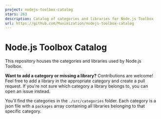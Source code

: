 ```yaml
---
project: nodejs-toolbox-catalog
stars: 263
description: Catalog of categories and libraries for Node.js Toolbox
url: https://github.com/Maximization/nodejs-toolbox-catalog
---
```


Node.js Toolbox Catalog
=======================

This repository houses the categories and libraries used by Node.js Toolbox.

**Want to add a category or missing a library?** Contributions are welcome! Feel free to add a library in the appropriate category and create a pull request. If you're not sure which category a library belongs to, you can open an issue instead.

You'll find the categories in the `./src/categories` folder. Each category is a json file with a `packages` array containing all libraries belonging to that specific category.
